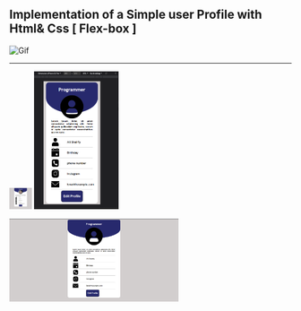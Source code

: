 ## Implementation of a Simple user Profile with Html& Css [ Flex-box ]

![Gif](https://github.com/alisharifyy/Html-Page/blob/main/User-Profile/img/user.gif)

___


<img src="img/demo.png" width="40"> <img src="img/mobile-user.png" width="30%">

<img src="img/profile.png" width="60%">
